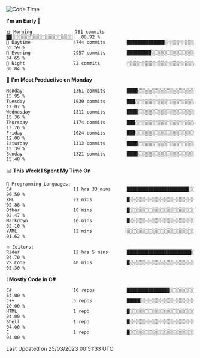 <!--START_SECTION:waka-->
![Code Time](http://img.shields.io/badge/Code%20Time-1%2C003%20hrs%2056%20mins-blue)

**I'm an Early 🐤** 

```text
🌞 Morning                761 commits         ██░░░░░░░░░░░░░░░░░░░░░░░   08.92 % 
🌆 Daytime                4744 commits        ██████████████░░░░░░░░░░░   55.59 % 
🌃 Evening                2957 commits        █████████░░░░░░░░░░░░░░░░   34.65 % 
🌙 Night                  72 commits          ░░░░░░░░░░░░░░░░░░░░░░░░░   00.84 % 
```
📅 **I'm Most Productive on Monday** 

```text
Monday                   1361 commits        ████░░░░░░░░░░░░░░░░░░░░░   15.95 % 
Tuesday                  1030 commits        ███░░░░░░░░░░░░░░░░░░░░░░   12.07 % 
Wednesday                1311 commits        ████░░░░░░░░░░░░░░░░░░░░░   15.36 % 
Thursday                 1174 commits        ███░░░░░░░░░░░░░░░░░░░░░░   13.76 % 
Friday                   1024 commits        ███░░░░░░░░░░░░░░░░░░░░░░   12.00 % 
Saturday                 1313 commits        ████░░░░░░░░░░░░░░░░░░░░░   15.39 % 
Sunday                   1321 commits        ████░░░░░░░░░░░░░░░░░░░░░   15.48 % 
```


📊 **This Week I Spent My Time On** 

```text
💬 Programming Languages: 
C#                       11 hrs 33 mins      ███████████████████████░░   90.50 % 
XML                      22 mins             █░░░░░░░░░░░░░░░░░░░░░░░░   02.88 % 
Other                    18 mins             █░░░░░░░░░░░░░░░░░░░░░░░░   02.47 % 
Markdown                 16 mins             █░░░░░░░░░░░░░░░░░░░░░░░░   02.10 % 
YAML                     12 mins             ░░░░░░░░░░░░░░░░░░░░░░░░░   01.62 % 

🔥 Editors: 
Rider                    12 hrs 5 mins       ████████████████████████░   94.70 % 
VS Code                  40 mins             █░░░░░░░░░░░░░░░░░░░░░░░░   05.30 % 
```

**I Mostly Code in C#** 

```text
C#                       16 repos            ████████████████░░░░░░░░░   64.00 % 
C++                      5 repos             █████░░░░░░░░░░░░░░░░░░░░   20.00 % 
HTML                     1 repo              █░░░░░░░░░░░░░░░░░░░░░░░░   04.00 % 
Shell                    1 repo              █░░░░░░░░░░░░░░░░░░░░░░░░   04.00 % 
C                        1 repo              █░░░░░░░░░░░░░░░░░░░░░░░░   04.00 % 
```




 Last Updated on 25/03/2023 00:51:33 UTC
<!--END_SECTION:waka-->
